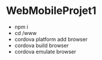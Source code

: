 # WebMobileProjet1

* npm i 
* cd /www 
* cordova platform add browser
* cordova build browser
* cordova emulate browser
